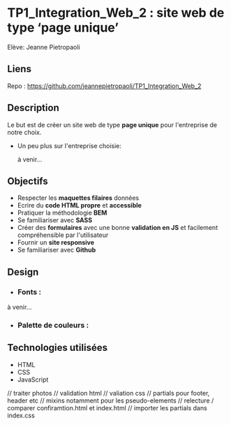 # TP1_Integration_Web_2 : site web de type ‘page unique’

Elève: Jeanne Pietropaoli

## Liens

Repo : https://github.com/jeannepietropaoli/TP1_Integration_Web_2

## Description

Le but est de créer un site web de type **page unique** pour l'entreprise de notre choix. 

   * Un peu plus sur l'entreprise choisie:

        à venir...

## Objectifs

*  Respecter les **maquettes filaires** données
*  Ecrire du **code HTML propre** et **accessible**
*  Pratiquer la méthodologie **BEM**
*  Se familiariser avec **SASS**
*  Créer des **formulaires** avec une bonne **validation en JS** et facilement compréhensible par l'utilisateur
*  Fournir un **site responsive**
*  Se familiariser avec **Github**

## Design

* ### Fonts :

à venir...

* ### Palette de couleurs :


## Technologies utilisées

* HTML
* CSS
* JavaScript


// traiter photos
// validation html
// valiation css
// partials pour footer, header etc
// mixins notamment pour les pseudo-elements
// relecture / comparer confiramtion.html et index.html
// importer les partials dans index.css